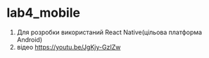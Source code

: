 # lab4_mobile

1. Для розробки використаний React Native(цільова платформа Android)
2. відео https://youtu.be/JgKjy-GzIZw
